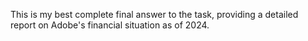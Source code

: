 This is my best complete final answer to the task, providing a detailed report on Adobe's financial situation as of 2024.